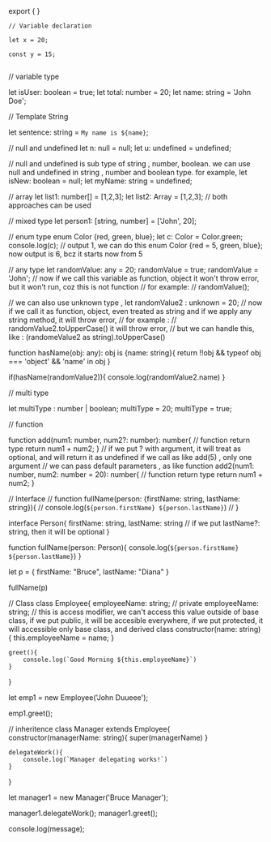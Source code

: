 <div>
    export { } <br>

<code>
// Variable declaration <br>
let x = 20; <br>
const y = 15; <br>
</code>

// variable type

let isUser: boolean = true;
let total: number = 20;
let name: string = 'John Doe';

// Template String

let sentence: string = `My name is ${name}`;

// null and undefined
let n: null = null;
let u: undefined = undefined;

// null and undefined is sub type of string , number, boolean. we can use null and undefined in string , number and boolean type. for example,
let isNew: boolean = null;
let myName: string = undefined;


// array
let list1: number[] = [1,2,3];
let list2: Array<number> = [1,2,3]; // both approaches can be used

// mixed type
let person1: [string, number] = ['John', 20];

// enum type
enum Color {red, green, blue};
let c: Color = Color.green;
console.log(c); // output 1, we can do this enum Color {red = 5, green, blue}; now output is 6, bcz it starts now from 5


// any type 
let randomValue: any = 20;
randomValue = true;
randomValue = 'John';
// now if we call this variable as function, object it won't throw error, but it won't run, coz this is not function
// for example: 
// randomValue();

// we can also use unknown type ,
let randomValue2 : unknown = 20;
// now if we call it as function, object, even treated as string and if we apply any string method, it will throw error,
// for example :
// randomValue2.toUpperCase() it will throw error,
// but we can handle this, like : (randomeValue2 as string).toUpperCase()

function hasName(obj: any): obj is {name: string}{
    return !!obj && typeof obj === 'object' && 'name' in obj
}

if(hasName(randomValue2)){
    console.log(randomValue2.name)
}

// multi type

let multiType : number | boolean;
multiType = 20;
multiType = true;

// function

function add(num1: number, num2?: number): number{ // function return type
    return num1 + num2;
}
// if we put ? with argument, it will treat as optional, and will return it as undefined if we call as like add(5) , only one argument
// we can pass default parameters , as like 
function add2(num1: number, num2: number = 20): number{ // function return type
    return num1 + num2;
}

// Interface 
// function fullName(person: {firstName: string, lastName: string}){
//     console.log(`${person.firstName} ${person.lastName}`)
// }

interface Person{
    firstName: string,
    lastName: string // if we put lastName?:  string, then it will be optional
}

function fullName(person: Person){
    console.log(`${person.firstName} ${person.lastName}`)
}

let p = {
    firstName: "Bruce",
    lastName: "Diana"
}

fullName(p)

// Class 
class Employee{
    employeeName: string;  // private employeeName: string; // this is access modifier, we can't access this value outside of base class, if we put public, it will be accesible everywhere, if we put protected, it will accessible only base class, and derived class
    constructor(name: string){
        this.employeeName = name;
    }

    greet(){
        console.log(`Good Morning ${this.employeeName}`)
    }
}

let emp1 = new Employee('John Duueee');

emp1.greet();

// inheritence
class Manager extends Employee{
    constructor(managerName: string){
        super(managerName)
    }

    delegateWork(){
        console.log(`Manager delegating works!`)
    }
}

let manager1 = new Manager('Bruce Manager');

manager1.delegateWork();
manager1.greet();

console.log(message);
</div>